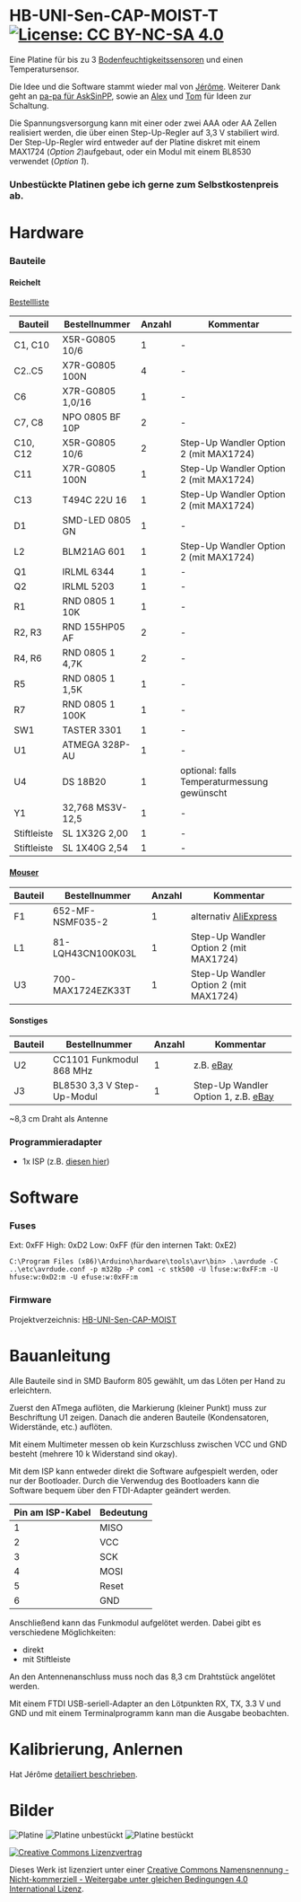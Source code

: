 # HB-UNI-Sen-CAP-MOIST-T     [![License: CC BY-NC-SA 4.0](https://img.shields.io/badge/License-CC%20BY--NC--SA%204.0-lightgrey.svg)](https://creativecommons.org/licenses/by-nc-sa/4.0/)

Eine Platine für bis zu 3 [Bodenfeuchtigkeitssensoren](https://www.dfrobot.com/product-1385.html) und einen Temperatursensor.

Die Idee und die Software stammt wieder mal von [Jérôme](https://github.com/jp112sdl/HB-UNI-Sen-CAP-MOIST). Weiterer Dank geht an [pa-pa für AskSinPP](https://github.com/pa-pa/AskSinPP), sowie an [Alex](https://github.com/alexreinert) und [Tom](https://github.com/TomMajor) für Ideen zur Schaltung.

Die Spannungsversorgung kann mit einer oder zwei AAA oder AA Zellen realisiert werden, die über einen Step-Up-Regler auf 3,3 V stabiliert wird.
Der Step-Up-Regler wird entweder auf der Platine diskret mit einem MAX1724 (_Option 2_)aufgebaut, oder ein Modul mit einem BL8530 verwendet (_Option 1_).

### Unbestückte Platinen gebe ich gerne zum Selbstkostenpreis ab.

# Hardware

### Bauteile

#### Reichelt

[Bestellliste](https://www.reichelt.de/my/1591480)

Bauteil                  | Bestellnummer    | Anzahl | Kommentar
------------------------ | ---------------- | ------ | ---------
C1, C10                  | X5R-G0805 10/6   |   1    | -
C2..C5                   | X7R-G0805 100N   |   4    | -
C6                       | X7R-G0805 1,0/16 |   1    | -
C7, C8                   | NPO 0805 BF 10P  |   2    | -
C10, C12                 | X5R-G0805 10/6   |   2    | Step-Up Wandler Option 2 (mit MAX1724)
C11                      | X7R-G0805 100N   |   1    | Step-Up Wandler Option 2 (mit MAX1724)
C13                      | T494C 22U 16     |   1    | Step-Up Wandler Option 2 (mit MAX1724)
D1                       | SMD-LED 0805 GN  |   1    | -
L2                       | BLM21AG 601      |   1    | Step-Up Wandler Option 2 (mit MAX1724)
Q1                       | IRLML 6344       |   1    | -
Q2                       | IRLML 5203       |   1    | -
R1                       | RND 0805 1 10K   |   1    | -
R2, R3                   | RND 155HP05 AF   |   2    | -
R4, R6                   | RND 0805 1 4,7K  |   2    | -
R5                       | RND 0805 1 1,5K  |   1    | -
R7                       | RND 0805 1 100K  |   1    | -
SW1                      | TASTER 3301      |   1    | -
U1                       | ATMEGA 328P-AU   |   1    | -
U4                       | DS 18B20         |   1    | optional: falls Temperaturmessung gewünscht
Y1                       | 32,768 MS3V-12,5 |   1    | -
Stiftleiste              | SL 1X32G 2,00    |   1    | -
Stiftleiste              | SL 1X40G 2,54    |   1    | -


#### [Mouser](https://www.mouser.de/)

Bauteil                  | Bestellnummer     | Anzahl | Kommentar
------------------------ | ----------------- | ------ | ---------
F1                       | 652-MF-NSMF035-2  |   1    | alternativ [AliExpress](https://www.aliexpress.com/item/50pcs-1206-SMD-PTC-Resettable-fuse-0-25A-6V-250mA-MF-NSMF025X-2/32866929075.html)
L1                       | 81-LQH43CN100K03L |   1    | Step-Up Wandler Option 2 (mit MAX1724)
U3                       | 700-MAX1724EZK33T |   1    | Step-Up Wandler Option 2 (mit MAX1724)


#### Sonstiges

Bauteil | Bestellnummer              | Anzahl | Kommentar
------- | -------------------------- | ------ | ---------
U2      | CC1101 Funkmodul 868 MHz   |   1    | z.B. [eBay](https://www.ebay.de/itm/272455136087)
J3      | BL8530 3,3 V Step-Up-Modul |   1    | Step-Up Wandler Option 1, z.B. [eBay](https://www.ebay.de/itm/382058974507)

~8,3 cm Draht als Antenne


### Programmieradapter
- 1x ISP (z.B. [diesen hier](https://www.diamex.de/dxshop/USB-ISP-Programmer-fuer-Atmel-AVR-Rev2))


# Software

### Fuses
Ext:  0xFF
High: 0xD2
Low:  0xFF (für den internen Takt: 0xE2)

`C:\Program Files (x86)\Arduino\hardware\tools\avr\bin> .\avrdude -C ..\etc\avrdude.conf -p m328p -P com1 -c stk500 -U lfuse:w:0xFF:m -U hfuse:w:0xD2:m -U efuse:w:0xFF:m`


### Firmware

Projektverzeichnis: [HB-UNI-Sen-CAP-MOIST](https://github.com/jp112sdl/HB-UNI-Sen-CAP-MOIST)




# Bauanleitung

Alle Bauteile sind in SMD Bauform 805 gewählt, um das Löten per Hand zu erleichtern.

Zuerst den ATmega auflöten, die Markierung (kleiner Punkt) muss zur Beschriftung U1 zeigen.
Danach die anderen Bauteile (Kondensatoren, Widerstände, etc.) auflöten.

Mit einem Multimeter messen ob kein Kurzschluss zwischen VCC und GND besteht (mehrere 10 k Widerstand sind okay).

Mit dem ISP kann entweder direkt die Software aufgespielt werden, oder nur der Bootloader.
Durch die Verwendug des Bootloaders kann die Software bequem über den FTDI-Adapter geändert werden.

Pin am ISP-Kabel | Bedeutung
---------------- | ----------
1                | MISO
2                | VCC
3                | SCK
4                | MOSI
5                | Reset
6                | GND



Anschließend kann das Funkmodul aufgelötet werden. Dabei gibt es verschiedene Möglichkeiten:
- direkt
- mit Stiftleiste

An den Antennenanschluss muss noch das 8,3 cm Drahtstück angelötet werden.

Mit einem FTDI USB-seriell-Adapter an den Lötpunkten RX, TX, 3.3 V und GND und mit einem Terminalprogramm kann man die Ausgabe beobachten. 


# Kalibrierung, Anlernen

Hat Jérôme [detailiert beschrieben](https://github.com/jp112sdl/HB-UNI-Sen-CAP-MOIST#kalibrierung).


# Bilder

![Platine](https://github.com/stan23/myPCBs/blob/master/HB-UNI-Sen-CAP-MOIST-T/Images/HB-UNI-Sen-CAP-MOIST.png)
![Platine unbestückt](https://github.com/stan23/myPCBs/blob/master/HB-UNI-Sen-CAP-MOIST-T/Images/Platine_unbest%C3%BCckt.jpg)
![Platine bestückt](https://github.com/stan23/myPCBs/blob/master/HB-UNI-Sen-CAP-MOIST-T/Images/Platine_best%C3%BCckt.jpg)




[![Creative Commons Lizenzvertrag](https://i.creativecommons.org/l/by-nc-sa/4.0/88x31.png)](http://creativecommons.org/licenses/by-nc-sa/4.0/)

Dieses Werk ist lizenziert unter einer [Creative Commons Namensnennung - Nicht-kommerziell - Weitergabe unter gleichen Bedingungen 4.0 International Lizenz](http://creativecommons.org/licenses/by-nc-sa/4.0/).

